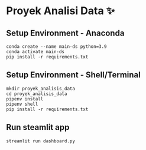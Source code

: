# Proyek Analisi Data ✨

## Setup Environment - Anaconda
```
conda create --name main-ds python=3.9
conda activate main-ds
pip install -r requirements.txt
```

## Setup Environment - Shell/Terminal
```
mkdir proyek_analisis_data
cd proyek_analisis_data
pipenv install
pipenv shell
pip install -r requirements.txt
```

## Run steamlit app
```
streamlit run dashboard.py
```